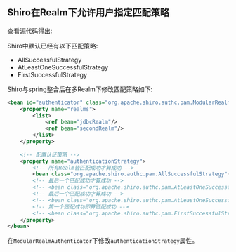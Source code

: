 ## Shiro在Realm下允许用户指定匹配策略

查看源代码得出:

Shiro中默认已经有以下匹配策略:

- AllSuccessfulStrategy
- AtLeastOneSuccessfulStrategy
- FirstSuccessfulStrategy

Shiro与spring整合后在多Realm下修改匹配策略如下:

```xml
<bean id="authenticator" class="org.apache.shiro.authc.pam.ModularRealmAuthenticator">
	<property name="realms">
		<list>
			<ref bean="jdbcRealm"/>
			<ref bean="secondRealm"/>
		</list>
	</property>
	
	<!-- 配置认证策略 -->
	<property name="authenticationStrategy">
		<!-- 所有Realm皆匹配成功才算成功 -->
		<bean class="org.apache.shiro.authc.pam.AllSuccessfulStrategy"></bean>
		<!-- 最后一个匹配成功才算成功 -->
		<!-- <bean class="org.apache.shiro.authc.pam.AtLeastOneSuccessfulStrategy"></bean> -->
		<!-- 最后一个匹配成功才算成功 -->
		<!-- <bean class="org.apache.shiro.authc.pam.AtLeastOneSuccessfulStrategy"></bean> -->
		<!-- 第一个匹配成功即算匹配成功 -->
		<!-- <bean class="org.apache.shiro.authc.pam.FirstSuccessfulStrategy"></bean> -->
	</property>
</bean>
```

在`ModularRealmAuthenticator`下修改`authenticationStrategy`属性。
